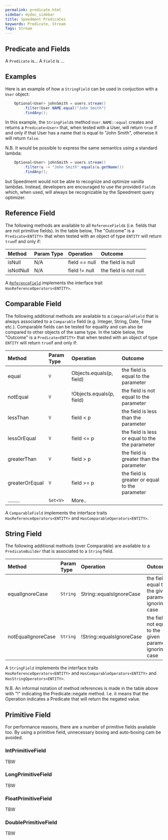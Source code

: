```yaml
---
permalink: predicate.html
sidebar: mydoc_sidebar
title: Speedment Predicates
keywords: Predicate, Stream
Tags: Stream
---
```


## Predicate and Fields

A `Predicate` is... A `Field` is ...

## Examples

Here is an example of how a `StringField` can be used in conjuction with
a `User` object:

``` java
    Optional<User> johnSmith = users.stream()
        .filter(User.NAME.equal("John Smith")
        .findAny();
```
In this example, the `StringField`s method `User.NAME::equal` creates 
and returns a `Predicate<User>` that, when tested with a User, will 
return `true` if and only if that User has a name that is equal to "John Smith",
otherwise it will return `false`.

N.B. It would be possible to express the same semantics using a standard lambda:
``` java
    Optional<User> johnSmith = users.stream()
        .filter(u -> "John Smith".equals(u.getName())
        .findAny();
```
but Speedment would not be able to recognize and optimize vanilla lambdas. Instead,
developers are encouraged to use the provided `Field`s which, when used,
will always be recognizable by the Speedment query optimizer.


## Reference Field

The following methods are available to all `ReferenceField`s (i.e. fields that
are not primitive fields). In the table below, The "Outcome" is 
a `Predicate<ENTITY>` that when tested with an object of type `ENTITY` will 
return `true`if and only if:

| Method         | Param Type | Operation          | Outcome                                                |
| :------------- | :--------- | :----------------- | :----------------------------------------------------- |
| isNull         | N/A        | field == null      | the field is null                                      |
| isNotNull      | N/A        | field != null      | the field is not null                                  |

A [`ReferenceField`]({{site.data.speedment.javadocurl}}/runtime/field/ReferenceField.html) implements the interface trait `HasReferenceOperators<ENTITY>`.

## Comparable Field
The following additional methods are available to a `ComparableField` that is
always associated to a `Comparable` field (e.g. Integer, String, Date, Time etc.).
Comparable fields can be tested for equality and can also be compared to other 
objects of the same type.
In the table below, the "Outcome" is a `Predicate<ENTITY>` that when tested with an 
object of type `ENTITY` will return `true`if and only if:

| Method         | Param Type | Operation                  | Outcome                                                |
| :------------- | :--------- | :------------------------- | :----------------------------------------------------- |
| equal          | `V`          | Objects.equals(p, field)   | the field is equal to the parameter                    |
| notEqual       | `V`          | !Objects.equals(p, field)  | the field is not equal to the parameter                |
| lessThan       | `V`          | field < p                  | the field is less than the parameter                   |
| lessOrEqual    | `V`          | field <= p                 | the field is less or equal to the the parameter        |
| greaterThan    | `V`          | field > p                  | the field is greater than the parameter                |
| greaterOrEqual | `V`          | field >= p                 | the field is greater or equal to the parameter         |
| .........      | `Set<V>`     | More..         |


A `ComparableField` implements the interface traits `HasReferenceOperators<ENTITY>` 
and `HasComparableOperators<ENTITY>`.

## String Field
The following additional methods (over Comparable) are available to a `PredicateBuilder` that is associated
to a `String` field.

| Method             | Param Type | Operation                  | Outcome                                                     |
| :----------------- | :--------- | :------------------------- | :---------------------------------------------------------- |
| equalIgnoreCase    | `String`     | String::equalsIgnoreCase   | the field is equal to the given parameter ignoring case     |
| notEqualIgnoreCase | `String`     | !String::equalsIgnoreCase  | the field is not equal to the given parameter ignoring case |

A `StringField` implements the interface traits `HasReferenceOperators<ENTITY>`
and `HasComparableOperators<ENTITY>` and `HasStringOperators<ENTITY>`.

N.B. An informal notation of method references is made in the table above with "!" 
indicating the Predicate::negate method. I.e. it means that the Operation indicates a 
Predicate that will return the negated value.

## Primitive Field
For performance reasons, there are a number of primitive fields available too.
By using a primitive field, unnecessary boxing and auto-boxing cam be avoided.

### IntPrimitiveField
TBW

### LongPrimitiveField
TBW

### FloatPrimitiveField
TBW

### DoublePrimitiveField
TBW

